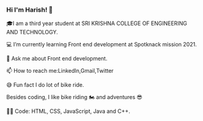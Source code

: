 ### Hi I'm Harish! 👋
 
🎓I am a third year student at  SRI KRISHNA COLLEGE OF ENGINEERING AND TECHNOLOGY.

💻 I’m currently learning Front end development at Spotknack mission 2021.

💬 Ask me about Front end development.

📫 How to reach me:LinkedIn,Gmail,Twitter

😅 Fun fact I do lot of bike ride.

Besides coding, I like bike riding 🏍 and adventures 😎

👩‍💻 Code: HTML, CSS, JavaScript, Java and C++.
